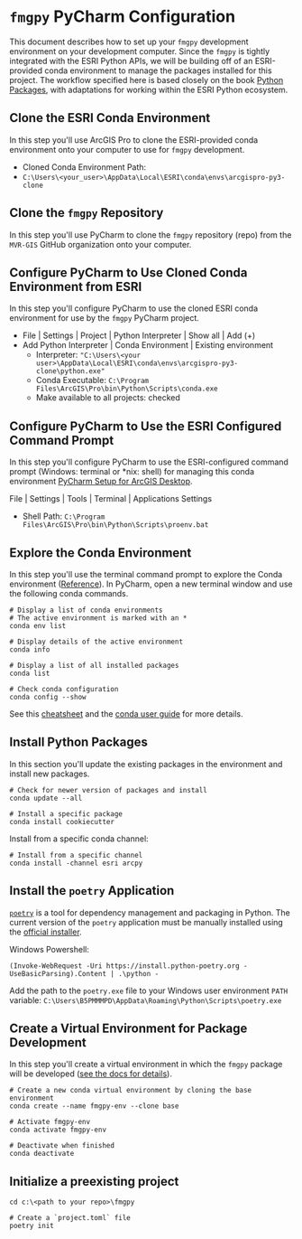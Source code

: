 # `fmgpy` PyCharm Configuration
This document describes how to set up your `fmgpy` development environment on your development computer. Since the `fmgpy` is tightly integrated with the ESRI Python APIs, we will be building off of an ESRI-provided conda environment to manage the packages installed for this project. The workflow specified here is based closely on the book [Python Packages](https://py-pkgs.org/), with adaptations for working within the ESRI Python ecosystem. 

## Clone the ESRI Conda Environment
In this step you'll use ArcGIS Pro to clone the ESRI-provided conda environment onto your computer to use for `fmgpy` development. 

* Cloned Conda Environment Path: 
* `C:\Users\<your_user>\AppData\Local\ESRI\conda\envs\arcgispro-py3-clone`

## Clone the `fmgpy` Repository
In this step you'll use PyCharm to clone the `fmgpy` repository (repo) from the `MVR-GIS` GitHub organization onto your computer. 

## Configure PyCharm to Use Cloned Conda Environment from ESRI
In this step you'll configure PyCharm to use the cloned ESRI conda environment for use by the `fmgpy` PyCharm project.  

* File | Settings | Project | Python Interpreter | Show all | Add (+) 
* Add Python Interpreter | Conda Environment | Existing environment 
  * Interpreter: `"C:\Users\<your user>\AppData\Local\ESRI\conda\envs\arcgispro-py3-clone\python.exe"`
  * Conda Executable: `C:\Program Files\ArcGIS\Pro\bin\Python\Scripts\conda.exe`
  * Make available to all projects: checked

## Configure PyCharm to Use the ESRI Configured Command Prompt
In this step you'll configure PyCharm to use the ESRI-configured command prompt (Windows: terminal or *nix: shell) for managing this conda environment [PyCharm Setup for ArcGIS Desktop](https://community.esri.com/t5/python-documents/pycharm-setup-for-arcgis-desktop/ta-p/1125129). 

File | Settings | Tools | Terminal | Applications Settings
* Shell Path: `C:\Program Files\ArcGIS\Pro\bin\Python\Scripts\proenv.bat`

## Explore the Conda Environment
In this step you'll use the terminal command prompt to explore the Conda environment ([Reference](https://towardsdatascience.com/manage-your-python-virtual-environment-with-conda-a0d2934d5195)). In PyCharm, open a new terminal window and use the following conda commands. 

```shell
# Display a list of conda environments
# The active environment is marked with an *
conda env list

# Display details of the active environment
conda info

# Display a list of all installed packages
conda list

# Check conda configuration
conda config --show
```
See this [cheatsheet](https://docs.conda.io/projects/conda/en/latest/_downloads/843d9e0198f2a193a3484886fa28163c/conda-cheatsheet.pdf) and the [conda user guide](https://docs.conda.io/projects/conda/en/latest/user-guide/index.html) for more details.

## Install Python Packages
In this section you'll update the existing packages in the environment and install new packages. 

```shell
# Check for newer version of packages and install
conda update --all

# Install a specific package
conda install cookiecutter
```

Install from a specific conda channel:
```shell
# Install from a specific channel
conda install -channel esri arcpy
```

## Install the `poetry` Application
[`poetry`](https://python-poetry.org/docs/) is a tool for dependency management and packaging in Python. The current version of the `poetry` application must be manually installed using the [official installer](https://python-poetry.org/docs/master/#installing-with-the-official-installer). 

Windows Powershell:
```shell
(Invoke-WebRequest -Uri https://install.python-poetry.org -UseBasicParsing).Content | .\python -
```

Add the path to the `poetry.exe` file to your Windows user environment `PATH` variable: `C:\Users\B5PMMMPD\AppData\Roaming\Python\Scripts\poetry.exe` 


## Create a Virtual Environment for Package Development
In this step you'll create a virtual environment in which the `fmgpy` package will be developed ([see the docs for details](https://docs.conda.io/projects/conda/en/latest/user-guide/tasks/manage-environments.html#activating-an-environment)). 

```shell
# Create a new conda virtual environment by cloning the base environment
conda create --name fmgpy-env --clone base

# Activate fmgpy-env
conda activate fmgpy-env

# Deactivate when finished
conda deactivate
```

## Initialize a preexisting project

```shell
cd c:\<path to your repo>\fmgpy

# Create a `project.toml` file
poetry init
```